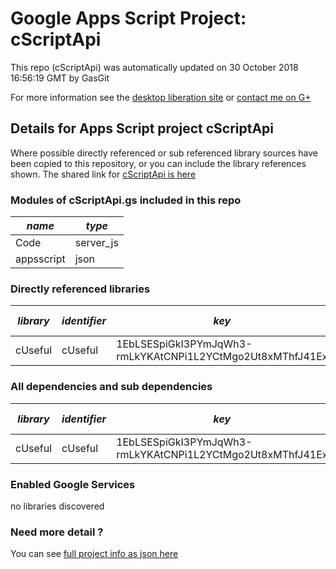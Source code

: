 # Google Apps Script Project: cScriptApi
This repo (cScriptApi) was automatically updated on 30 October 2018 16:56:19 GMT by GasGit

For more information see the [desktop liberation site](http://ramblings.mcpher.com/Home/excelquirks/drivesdk/gettinggithubready "desktop liberation") or [contact me on G+](https://plus.google.com/+BruceMcpherson "Bruce McPherson - GDE")
## Details for Apps Script project cScriptApi
Where possible directly referenced or sub referenced library sources have been copied to this repository, or you can include the library references shown. 
The shared link for [cScriptApi is here](https://script.google.com/d/1TvPB6nhP1WyXWpbZtsj4T5cqb_RXmzkLh01IqFeDCAhrDul-FlB_be7o/edit?usp=sharing "open in the GAS IDE")

### Modules of cScriptApi.gs included in this repo
*name*|*type*
--- | --- 
Code| server_js
appsscript| json
### Directly referenced libraries
*library*|*identifier*|*key*|*version*|*dev mode*|*source*|
--- | --- | --- | --- | --- | --- 
cUseful| cUseful|1EbLSESpiGkI3PYmJqWh3-rmLkYKAtCNPi1L2YCtMgo2Ut8xMThfJ41Ex|101|no|[here](libraries/cUseful "library source")
### All dependencies and sub dependencies
*library*|*identifier*|*key*|*version*|*dev mode*|*source*|
--- | --- | --- | --- | --- | --- 
cUseful| cUseful|1EbLSESpiGkI3PYmJqWh3-rmLkYKAtCNPi1L2YCtMgo2Ut8xMThfJ41Ex|101|no|[here](libraries/cUseful "library source")
### Enabled Google Services
no libraries discovered
### Need more detail ?
You can see [full project info as json here](info.json)
